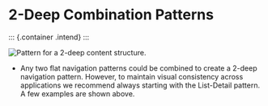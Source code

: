 2-Deep Combination Patterns
===========================

::: {.container .intend}
:::

![Pattern for a 2-deep content structure.](/img/NP-2-deep-2.png)

-   Any two flat navigation patterns could be combined to create a
    2-deep navigation pattern. However, to maintain visual consistency
    across applications we recommend always starting with the
    List-Detail pattern. A few examples are shown above.
